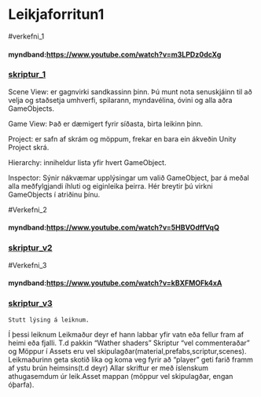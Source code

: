 # Leikjaforritun1

#verkefni_1
#### myndband:https://www.youtube.com/watch?v=m3LPDz0dcXg
### [skriptur_1](skriftur_1)

Scene View: er gagnvirki sandkassinn þinn. Þú munt nota senuskjáinn til að velja og staðsetja umhverfi, spilarann, myndavélina, óvini og alla aðra GameObjects.

Game View: Það er dæmigert fyrir síðasta, birta leikinn þinn.

Project: er safn af skrám og möppum, frekar en bara ein ákveðin Unity Project skrá.

Hierarchy: inniheldur lista yfir hvert GameObject.

Inspector: Sýnir nákvæmar upplýsingar um valið GameObject, þar á meðal alla meðfylgjandi íhluti og eiginleika þeirra. Hér breytir þú virkni GameObjects í atriðinu þínu.

#Verkefni_2
#### myndband:https://www.youtube.com/watch?v=5HBVOdffVqQ
### [skriptur_v2](skriftur_v2)





#Verkefni_3
#### myndband:https://www.youtube.com/watch?v=kBXFMOFk4xA
### [skriptur_v3](skriftur_v3)

	Stutt lýsing á leiknum.

Í þessi leiknum Leikmaður deyr ef hann labbar yfir vatn eða fellur fram af heimi eða fjalli. T.d pakkin “Wather shaders”
Skriptur “vel commenteraðar”  og Möppur í Assets eru vel skipulagðar(material,prefabs,scriptur,scenes).
Leikmaðurinn geta skotið lika og koma veg fyrir að “player” geti farið framm af ystu brún heimsins(t.d deyr)
Allar skriftur er með íslenskum athugasemdum úr leik.Asset mappan (möppur vel skipulagðar, engan óþarfa).
